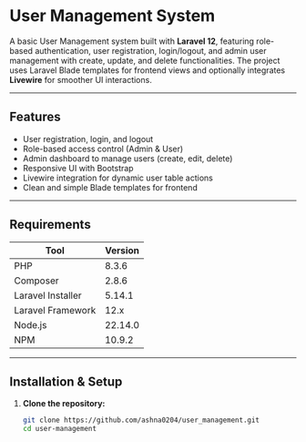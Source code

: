# User Management System

A basic User Management system built with **Laravel 12**, featuring role-based authentication, user registration, login/logout, and admin user management with create, update, and delete functionalities. The project uses Laravel Blade templates for frontend views and optionally integrates **Livewire** for smoother UI interactions.

---

## Features

- User registration, login, and logout
- Role-based access control (Admin & User)
- Admin dashboard to manage users (create, edit, delete)
- Responsive UI with Bootstrap 
- Livewire integration for dynamic user table actions
- Clean and simple Blade templates for frontend

---

## Requirements

| Tool              | Version        |
|-------------------|----------------|
| PHP               | 8.3.6          |
| Composer          | 2.8.6          |
| Laravel Installer  | 5.14.1         |
| Laravel Framework  | 12.x           |
| Node.js           | 22.14.0        |
| NPM               | 10.9.2         |

---

## Installation & Setup

1. **Clone the repository:**

   ```bash
   git clone https://github.com/ashna0204/user_management.git
   cd user-management
